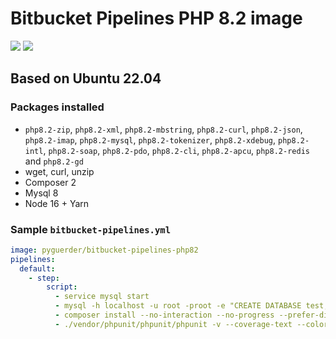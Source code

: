 # Bitbucket Pipelines PHP 8.2 image

[![](https://images.microbadger.com/badges/version/pyguerder/bitbucket-pipelines-php82.svg)](https://microbadger.com/images/pyguerder/bitbucket-pipelines-php82 "Get your own version badge on microbadger.com") [![](https://images.microbadger.com/badges/image/pyguerder/bitbucket-pipelines-php82.svg)](https://microbadger.com/images/pyguerder/bitbucket-pipelines-php82 "Get your own image badge on microbadger.com")

## Based on Ubuntu 22.04

### Packages installed

- `php8.2-zip`, `php8.2-xml`, `php8.2-mbstring`, `php8.2-curl`, `php8.2-json`, `php8.2-imap`, `php8.2-mysql`, `php8.2-tokenizer`, `php8.2-xdebug`, `php8.2-intl`, `php8.2-soap`, `php8.2-pdo`, `php8.2-cli`, `php8.2-apcu`, `php8.2-redis` and `php8.2-gd`
- wget, curl, unzip
- Composer 2
- Mysql 8
- Node 16 + Yarn

### Sample `bitbucket-pipelines.yml`

```YAML
image: pyguerder/bitbucket-pipelines-php82
pipelines:
  default:
    - step:
        script:
          - service mysql start
          - mysql -h localhost -u root -proot -e "CREATE DATABASE test;"
          - composer install --no-interaction --no-progress --prefer-dist
          - ./vendor/phpunit/phpunit/phpunit -v --coverage-text --colors=never --stderr
```
